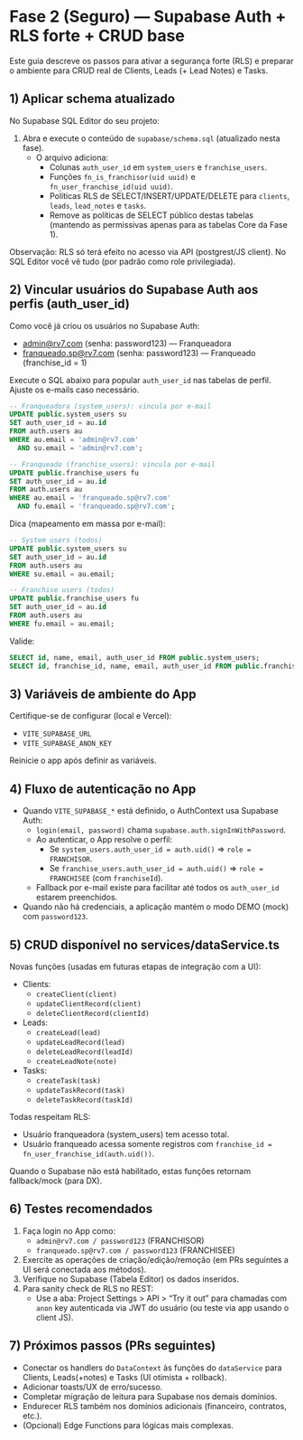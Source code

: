 # Fase 2 (Seguro) — Supabase Auth + RLS forte + CRUD base

Este guia descreve os passos para ativar a segurança forte (RLS) e preparar o ambiente para CRUD real de Clients, Leads (+ Lead Notes) e Tasks.

## 1) Aplicar schema atualizado

No Supabase SQL Editor do seu projeto:

1. Abra e execute o conteúdo de `supabase/schema.sql` (atualizado nesta fase).
   - O arquivo adiciona:
     - Colunas `auth_user_id` em `system_users` e `franchise_users`.
     - Funções `fn_is_franchisor(uid uuid)` e `fn_user_franchise_id(uid uuid)`.
     - Políticas RLS de SELECT/INSERT/UPDATE/DELETE para `clients`, `leads`, `lead_notes` e `tasks`.
     - Remove as políticas de SELECT público destas tabelas (mantendo as permissivas apenas para as tabelas Core da Fase 1).

Observação: RLS só terá efeito no acesso via API (postgrest/JS client). No SQL Editor você vê tudo (por padrão como role privilegiada).

## 2) Vincular usuários do Supabase Auth aos perfis (auth_user_id)

Como você já criou os usuários no Supabase Auth:
- admin@rv7.com (senha: password123) — Franqueadora
- franqueado.sp@rv7.com (senha: password123) — Franqueado (franchise_id = 1)

Execute o SQL abaixo para popular `auth_user_id` nas tabelas de perfil. Ajuste os e-mails caso necessário.

```sql
-- Franqueadora (system_users): vincula por e-mail
UPDATE public.system_users su
SET auth_user_id = au.id
FROM auth.users au
WHERE au.email = 'admin@rv7.com'
  AND su.email = 'admin@rv7.com';

-- Franqueado (franchise_users): vincula por e-mail
UPDATE public.franchise_users fu
SET auth_user_id = au.id
FROM auth.users au
WHERE au.email = 'franqueado.sp@rv7.com'
  AND fu.email = 'franqueado.sp@rv7.com';
```

Dica (mapeamento em massa por e-mail):
```sql
-- System users (todos)
UPDATE public.system_users su
SET auth_user_id = au.id
FROM auth.users au
WHERE su.email = au.email;

-- Franchise users (todos)
UPDATE public.franchise_users fu
SET auth_user_id = au.id
FROM auth.users au
WHERE fu.email = au.email;
```

Valide:
```sql
SELECT id, name, email, auth_user_id FROM public.system_users;
SELECT id, franchise_id, name, email, auth_user_id FROM public.franchise_users;
```

## 3) Variáveis de ambiente do App

Certifique-se de configurar (local e Vercel):
- `VITE_SUPABASE_URL`
- `VITE_SUPABASE_ANON_KEY`

Reinicie o app após definir as variáveis.

## 4) Fluxo de autenticação no App

- Quando `VITE_SUPABASE_*` está definido, o AuthContext usa Supabase Auth:
  - `login(email, password)` chama `supabase.auth.signInWithPassword`.
  - Ao autenticar, o App resolve o perfil:
    - Se `system_users.auth_user_id = auth.uid()` => `role = FRANCHISOR`.
    - Se `franchise_users.auth_user_id = auth.uid()` => `role = FRANCHISEE` (com `franchiseId`).
  - Fallback por e-mail existe para facilitar até todos os `auth_user_id` estarem preenchidos.
- Quando não há credenciais, a aplicação mantém o modo DEMO (mock) com `password123`.

## 5) CRUD disponível no services/dataService.ts

Novas funções (usadas em futuras etapas de integração com a UI):
- Clients:
  - `createClient(client)`
  - `updateClientRecord(client)`
  - `deleteClientRecord(clientId)`
- Leads:
  - `createLead(lead)`
  - `updateLeadRecord(lead)`
  - `deleteLeadRecord(leadId)`
  - `createLeadNote(note)`
- Tasks:
  - `createTask(task)`
  - `updateTaskRecord(task)`
  - `deleteTaskRecord(taskId)`

Todas respeitam RLS: 
- Usuário franqueadora (system_users) tem acesso total.
- Usuário franqueado acessa somente registros com `franchise_id = fn_user_franchise_id(auth.uid())`.

Quando o Supabase não está habilitado, estas funções retornam fallback/mock (para DX).

## 6) Testes recomendados

1. Faça login no App como:
   - `admin@rv7.com / password123` (FRANCHISOR)
   - `franqueado.sp@rv7.com / password123` (FRANCHISEE)
2. Exercite as operações de criação/edição/remoção (em PRs seguintes a UI será conectada aos métodos).
3. Verifique no Supabase (Tabela Editor) os dados inseridos.
4. Para sanity check de RLS no REST:
   - Use a aba: Project Settings > API > “Try it out” para chamadas com `anon` key autenticada via JWT do usuário (ou teste via app usando o client JS).

## 7) Próximos passos (PRs seguintes)

- Conectar os handlers do `DataContext` às funções do `dataService` para Clients, Leads(+notes) e Tasks (UI otimista + rollback).
- Adicionar toasts/UX de erro/sucesso.
- Completar migração de leitura para Supabase nos demais domínios.
- Endurecer RLS também nos domínios adicionais (financeiro, contratos, etc.).
- (Opcional) Edge Functions para lógicas mais complexas.
